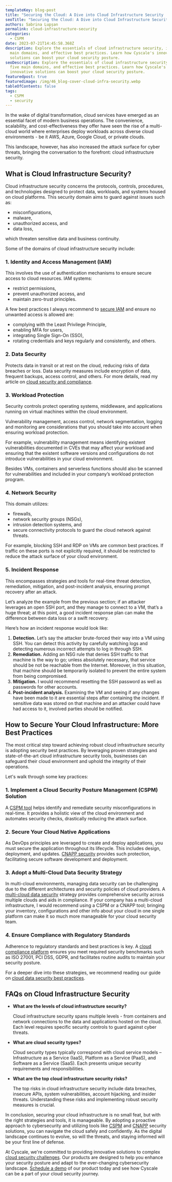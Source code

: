 ```yaml
---
templateKey: blog-post
title: "Securing the Cloud: A Dive into Cloud Infrastructure Security  "
seoTitle: "Securing the Cloud: A Dive into Cloud Infrastructure Security  "
authors: Sabrina Lupșan
permalink: cloud-infrastructure-security
categories:
  - CSPM
date: 2023-07-21T14:45:58.368Z
description: Explore the essentials of cloud infrastructure security, its five
  main domains, and effective best practices. Learn how Cyscale's innovative
  solutions can boost your cloud security posture.
seoDescription: Explore the essentials of cloud infrastructure security, its
  five main domains, and effective best practices. Learn how Cyscale's
  innovative solutions can boost your cloud security posture.
featuredpost: true
featuredimage: /img/46_blog-cover-cloud-infra-security.webp
tableOfContents: false
tags:
  - CSPM
  - security
---
```

In the wake of digital transformation, cloud services have emerged as an essential facet of modern business operations. The convenience, scalability, and cost-effectiveness they offer have seen the rise of a multi-cloud world where enterprises deploy workloads across diverse cloud environments - be it AWS, Azure, Google Cloud, or private clouds.  

This landscape, however, has also increased the attack surface for cyber threats, bringing the conversation to the forefront: cloud infrastructure security.  

## What is Cloud Infrastructure Security? 

Cloud infrastructure security concerns the protocols, controls, procedures, and technologies designed to protect data, workloads, and systems housed on cloud platforms. This security domain aims to guard against issues such as: 

* misconfigurations,  
* malware,  
* unauthorized access, and  
* data loss,  

which threaten sensitive data and business continuity. 

Some of the domains of cloud infrastructure security include: 

### 1. Identity and Access Management (IAM) 

This involves the use of authentication mechanisms to ensure secure access to cloud resources. IAM systems: 

* restrict permissions,  
* prevent unauthorized access, and  
* maintain zero-trust principles. 

A few best practices I always recommend to [secure IAM](https://cyscale.com/blog/iam-best-practices-from-aws-azure-gcp/ "https\://cyscale.com/blog/iam-best-practices-from-aws-azure-gcp/") and ensure no unwanted access is allowed are: 

* complying with the Least Privilege Principle, 
* enabling MFA for users, 
* integrating Single Sign-On (SSO), 
* rotating credentials and keys regularly and consistently, and others. 

### 2. Data Security 

Protects data in transit or at rest on the cloud, reducing risks of data breaches or loss. Data security measures include encryption of data, frequent backups, access control, and others. For more details, read my article on [cloud security and compliance](https://cyscale.com/blog/cloud-security-and-compliance/ "https\://cyscale.com/blog/cloud-security-and-compliance/"). 

### 3. Workload Protection 

Security controls protect operating systems, middleware, and applications running on virtual machines within the cloud environment.  

Vulnerability management, access control, network segmentation, logging and monitoring are considerations that you should take into account when ensuring workload protection.  

For example, vulnerability management means identifying existent vulnerabilities documented in CVEs that may affect your workload and ensuring that the existent software versions and configurations do not introduce vulnerabilities in your cloud environment. 

Besides VMs, containers and serverless functions should also be scanned for vulnerabilities and included in your company’s workload protection program. 

### 4. Network Security 

This domain utilizes: 

* firewalls,  
* network security groups (NSGs), 
* intrusion detection systems, and  
* secure connectivity protocols to guard the cloud network against threats. 

For example, blocking SSH and RDP on VMs are common best practices. If traffic on these ports is not explicitly required, it should be restricted to reduce the attack surface of your cloud environment. 

### 5. Incident Response 

This encompasses strategies and tools for real-time threat detection, remediation, mitigation, and post-incident analysis, ensuring prompt recovery after an attack. 

Let’s analyze the example from the previous section; if an attacker leverages an open SSH port, and they manage to connect to a VM, that’s a huge threat; at this point, a good incident response plan can make the difference between data loss or a swift recovery. 

Here’s how an incident response would look like: 

1. **Detection.** Let’s say the attacker brute-forced their way into a VM using SSH. You can detect this activity by carefully watching logs and detecting numerous incorrect attempts to log in through SSH.  
2. **Remediation.** Adding an NSG rule that denies SSH traffic to that machine is the way to go; unless absolutely necessary, that service should be not be reachable from the Internet. Moreover, in this situation, that machine should be temporarily isolated to prevent the entire system from being compromised. 
3. **Mitigation.** I would recommend resetting the SSH password as well as passwords for other accounts. 
4. **Post-incident analysis.** Examining the VM and seeing if any changes have been made to it are essential steps after containing the incident. If sensitive data was stored on that machine and an attacker could have had access to it, involved parties should be notified. 

## How to Secure Your Cloud Infrastructure: More Best Practices 

The most critical step toward achieving robust cloud infrastructure security is adopting security best practices. By leveraging proven strategies and state-of-the-art cloud infrastructure security tools, businesses can safeguard their cloud environment and uphold the integrity of their operations. 

Let's walk through some key practices: 

### 1. Implement a Cloud Security Posture Management (CSPM) Solution  

A [CSPM tool](https://cyscale.com/products/cloud-security-posture-management/ "https\://cyscale.com/products/cloud-security-posture-management/") helps identify and remediate security misconfigurations in real-time. It provides a holistic view of the cloud environment and automates security checks, drastically reducing the attack surface. 

### 2. Secure Your Cloud Native Applications 

As DevOps principles are leveraged to create and deploy applications, you must secure the application throughout its lifecycle. This includes design, deployment, and updates. [CNAPP security](https://cyscale.com/products/cnapp/ "https\://cyscale.com/products/cnapp/") provides such protection, facilitating secure software development and deployment. 

### 3. Adopt a Multi-Cloud Data Security Strategy 

In multi-cloud environments, managing data security can be challenging due to the different architectures and security policies of cloud providers. A [multi-cloud data security](https://cyscale.com/use-cases/cloud-data-security/ "https\://cyscale.com/use-cases/cloud-data-security/") strategy provides comprehensive security across multiple clouds and aids in compliance. If your company has a multi-cloud infrastructure, I would recommend using a CSPM or a CNAPP tool; bringing your inventory, configurations and other info about your cloud in one single platform can make it so much more manageable for your cloud security team. 

### 4. Ensure Compliance with Regulatory Standards  

Adherence to regulatory standards and best practices is key. A [cloud compliance platform](https://cyscale.com/use-cases/cloud-compliance-and-auditing/ "https\://cyscale.com/use-cases/cloud-compliance-and-auditing/") ensures you meet required security benchmarks such as ISO 27001, PCI DSS, GDPR, and facilitates routine audits to maintain your security posture. 

For a deeper dive into these strategies, we recommend reading our guide on [cloud data security best practices](https://cyscale.com/blog/cloud-data-security-guide/ "https\://cyscale.com/blog/cloud-data-security-guide/"). 

## FAQs on Cloud Infrastructure Security 

<ul class="faq-list"><li><p class="question" style="font-weight:bold;">What are the levels of cloud infrastructure security? </p><p class="answer">Cloud infrastructure security spans multiple levels - from containers and network connections to the data and applications hosted on the cloud. Each level requires specific security controls to guard against cyber threats. </p></li><li><p class="question" style="font-weight:bold;">What are cloud security types? </p><p class="answer">Cloud security types typically correspond with cloud service models – Infrastructure as a Service (IaaS), Platform as a Service (PaaS), and Software as a Service (SaaS). Each presents unique security requirements and responsibilities.  </p></li><li><p class="question" style="font-weight:bold;">What are the top cloud infrastructure security risks? </p><p class="answer">The top risks in cloud infrastructure security include data breaches, insecure APIs, system vulnerabilities, account hijacking, and insider threats. Understanding these risks and implementing robust security measures is crucial.</p></li></ul>

In conclusion, securing your cloud infrastructure is no small feat, but with the right strategies and tools, it is manageable. By adopting a proactive approach to cybersecurity and utilizing tools like [CSPM](https://cyscale.com/blog/understanding-cspm-an-essential-guide/ "https\://cyscale.com/blog/understanding-cspm-an-essential-guide/") and [CNAPP](https://cyscale.com/blog/cnapp-secure-native-applications/ "https\://cyscale.com/blog/cnapp-secure-native-applications/") security solutions, you can navigate the cloud safely and confidently. As the digital landscape continues to evolve, so will the threats, and staying informed will be your first line of defense.  

At Cyscale, we're committed to providing innovative solutions to complex [cloud security challenges](https://cyscale.com/blog/cloud-security-challenges/). Our products are designed to help you enhance your security posture and adapt to the ever-changing cybersecurity landscape. [Schedule a demo](https://cyscale.com/request-demo/ "https\://cyscale.com/request-demo") of our product today and see how Cyscale can be a part of your cloud security journey.
